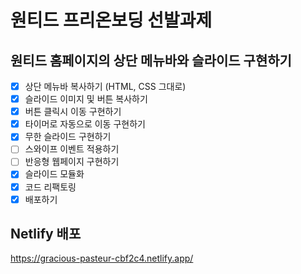 # 원티드 프리온보딩 선발과제

## 원티드 홈페이지의 상단 메뉴바와 슬라이드 구현하기

- [x] 상단 메뉴바 복사하기 (HTML, CSS 그대로)
- [x] 슬라이드 이미지 및 버튼 복사하기
- [x] 버튼 클릭시 이동 구현하기
- [x] 타이머로 자동으로 이동 구현하기
- [x] 무한 슬라이드 구현하기
- [ ] 스와이프 이벤트 적용하기
- [ ] 반응형 웹페이지 구현하기
- [x] 슬라이드 모듈화
- [x] 코드 리팩토링
- [x] 배포하기

## Netlify 배포

https://gracious-pasteur-cbf2c4.netlify.app/
